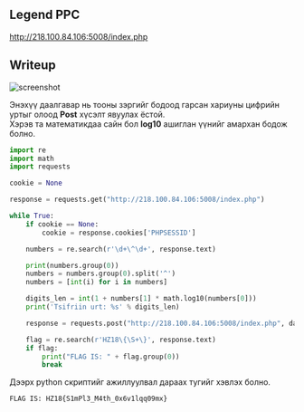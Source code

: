 ## Legend PPC

http://218.100.84.106:5008/index.php

## Writeup

![screenshot](https://github.com/enkhee-Osiris/hz-2018-round-1/blob/master/ppc/Legend%20PPC/ppc-legend-ppc.jpeg)

Энэхүү даалгавар нь тооны зэргийг бодоод гарсан хариуны цифрийн уртыг олоод **Post** хүсэлт явуулах ёстой.  
Хэрэв та математикдаа сайн бол **log10** ашиглан үүнийг амархан бодож болно.

```python
import re
import math
import requests

cookie = None

response = requests.get("http://218.100.84.106:5008/index.php")

while True:
    if cookie == None:
        cookie = response.cookies['PHPSESSID']

    numbers = re.search(r'\d+\^\d+', response.text)

    print(numbers.group(0))
    numbers = numbers.group(0).split('^')
    numbers = [int(i) for i in numbers]

    digits_len = int(1 + numbers[1] * math.log10(numbers[0]))
    print('Tsifriin urt: %s' % digits_len)

    response = requests.post("http://218.100.84.106:5008/index.php", data={'answer':digits_len, 'sum': 'Илгээх'}, cookies={'PHPSESSID': cookie})

    flag = re.search(r'HZ18\{\S+\}', response.text)
    if flag:
        print("FLAG IS: " + flag.group(0))
        break
```

Дээрх python скриптийг ажиллуулвал дараах тугийг хэвлэх болно.

`FLAG IS: HZ18{S1mPl3_M4th_0x6v1lqq09mx}`
